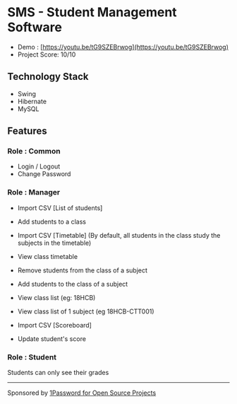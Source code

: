 # SMS - Student Management Software

- Demo : [https://youtu.be/tG9SZEBrwog](https://youtu.be/tG9SZEBrwog)
- Project Score: 10/10

## Technology Stack

- Swing
- Hibernate
- MySQL

## Features

### Role : Common

- Login / Logout
- Change Password

### Role : Manager

- Import CSV [List of students]
- Add students to a class
- Import CSV [Timetable] (By default, all students in the class study the subjects in the timetable)
- View class timetable

- Remove students from the class of a subject
- Add students to the class of a subject
- View class list (eg: 18HCB)
- View class list of 1 subject (eg 18HCB-CTT001)

- Import CSV [Scoreboard]
- Update student's score

### Role : Student

Students can only see their grades

---
Sponsored by [1Password for Open Source Projects](https://github.com/1Password/1password-teams-open-source)
